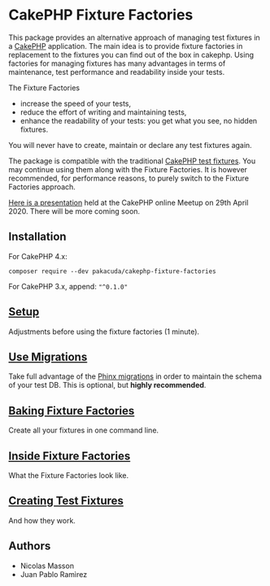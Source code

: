 # CakePHP Fixture Factories

This package provides an alternative approach of managing test fixtures in a [CakePHP](https://book.cakephp.org/4/en/development/testing.html) application. 
The main idea is to provide fixture factories in replacement to the fixtures you can find out of the box in cakephp.
Using factories for managing fixtures has many advantages in terms of maintenance, test performance and readability inside your tests.


The Fixture Factories
* increase the speed of your tests,
* reduce the effort of writing and maintaining tests,
* enhance the readability of your tests: you get what you see, no hidden fixtures.

You will never have to create, maintain or declare any test fixtures again.

The package is compatible with the traditional [CakePHP test fixtures](https://book.cakephp.org/4/en/development/testing.html#fixtures).
You may continue using them along with the Fixture Factories. It is however recommended, for performance reasons, to purely switch to
the Fixture Factories approach. 

[Here is a presentation](https://www.youtube.com/watch?v=a7EQvHkIb60&t=107m54s) held at the CakePHP online Meetup on 29th April 2020.
There will be more coming soon.

## Installation
For CakePHP 4.x:
```
composer require --dev pakacuda/cakephp-fixture-factories
```

For CakePHP 3.x, append:  ```"^0.1.0"```

## [Setup](docs/setup.md)

Adjustments before using the fixture factories (1 minute).

## [Use Migrations](docs/migrator.md)

Take full advantage of the [Phinx migrations](https://book.cakephp.org/migrations/3/en/index.html) in order to maintain the schema
of your test DB. This is optional, but __highly recommended__.

## [Baking Fixture Factories](docs/bake.md)

Create all your fixtures in one command line.

## [Inside Fixture Factories](docs/factories.md)

What the Fixture Factories look like.

## [Creating Test Fixtures](docs/examples.md)

And how they work.


## Authors
* Nicolas Masson
* Juan Pablo Ramìrez 
